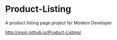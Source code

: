 # Product-Listing
A product listing page project for Modern Developer

http://mxio.github.io/Product-Listing/
